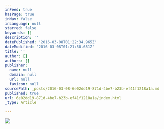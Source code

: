 ```yaml
---
inFeed: true
hasPage: true
inNav: false
inLanguage: null
starred: false
keywords: []
description: ''
datePublished: '2016-03-08T01:22:34.965Z'
dateModified: '2016-03-08T01:21:50.651Z'
title: ''
author: []
authors: []
publisher:
  name: null
  domain: null
  url: null
  favicon: null
sourcePath: _posts/2016-03-08-6e02dd19-871d-4be7-b23b-ef41f1218a1a.md
published: true
url: 6e02dd19-871d-4be7-b23b-ef41f1218a1a/index.html
_type: Article

---
```

![](https://the-grid-user-content.s3-us-west-2.amazonaws.com/23d7e997-b24b-43c8-9b71-c6044d80aded.png)